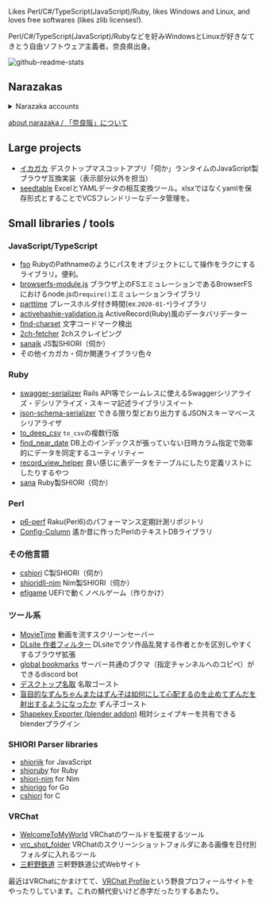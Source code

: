 Likes Perl/C#/TypeScript(JavaScript)/Ruby, likes Windows and Linux, and loves free softwares (likes zlib licenses!).

Perl/C#/TypeScript(JavaScript)/Rubyなどを好みWindowsとLinuxが好きなてきとう自由ソフトウェア主義者。奈良県出身。

![github-readme-stats](https://github-readme-stats.vercel.app/api?username=narazaka&show_icons=true)

## Narazakas

<details>
<summary>Narazaka accounts</summary>

- [Website(old): 原色奈良阪](https://narazaka.net/)
- [Blog: Narazaka::Blog](https://narazaka.hatenablog.jp/)
- [Twitter: @narazaka](https://twitter.com/narazaka)
- [Speaker Deck: Narazaka](https://speakerdeck.com/Narazaka)
- [Github: Narazaka](https://github.com/Narazaka)
- [Gitlab: Narazaka](https://gitlab.com/Narazaka)
- [Launchpad: narazaka](https://launchpad.net/~narazaka)
- [CPAN: NARAZAKA](http://search.cpan.org/~narazaka/)
- [npm: narazaka](https://www.npmjs.com/~narazaka)
- [Rubygems: Narazaka](https://rubygems.org/profiles/Narazaka)
- [VRChat: narazaka](https://vrchat.com/home/user/usr_bc62f4df-3c06-4c5a-b879-ac6f098d8e58)
- [cluster: narazaka](https://cluster.mu/u/narazaka)
- [Pixiv: 奈良阪](http://www.pixiv.net/member.php?id=827022)
- [Pixiv FANBOX: 奈良阪](https://www.pixiv.net/fanbox/creator/827022)
- [TINAMI: Narazaka](http://www.tinami.com/profile/189291)
- freenode(inactive): Narazaka

</details>

[about narazaka / 「奈良阪」について](about_narazaka.md)

## Large projects

- [イカガカ](http://ikagaka.github.io/Ikagaka.demo/) デスクトップマスコットアプリ「伺か」ランタイムのJavaScript製ブラウザ互換実装（表示部分以外を担当）
- [seedtable](https://github.com/seed-ui/seedtable) ExcelとYAMLデータの相互変換ツール。xlsxではなくyamlを保存形式とすることでVCSフレンドリーなデータ管理を。

## Small libraries / tools

### JavaScript/TypeScript

- [fso](https://github.com/Narazaka/fso) RubyのPathnameのようにパスをオブジェクトにして操作をラクにするライブラリ。便利。
- [browserfs-module.js](https://github.com/Narazaka/browserfs-module.js) ブラウザ上のFSエミュレーションであるBrowserFSにおけるnode.jsの`require()`エミュレーションライブラリ
- [parttime](https://github.com/Narazaka/parttime) プレースホルダ付き時間(ex.`2020-01-*`)ライブラリ
- [activehashie-validation.js](https://github.com/Narazaka/activehashie-validation.js) ActiveRecord(Ruby)風のデータバリデーター
- [find-charset](https://github.com/Narazaka/find-charset) 文字コードマーク検出
- [2ch-fetcher](https://github.com/Narazaka/2ch-fetcher) 2chスクレイピング
- [sanajk](https://github.com/Narazaka/sanajk) JS製SHIORI（伺か）
- その他イカガカ・伺か関連ライブラリ色々

### Ruby
- [swagger-serializer](https://github.com/Narazaka/swagger-serializer) Rails API等でシームレスに使えるSwaggerシリアライズ・デシリアライズ・スキーマ記述ライブラリスイート
- [json-schema-serializer](https://github.com/Narazaka/json-schema-serializer) できる限り型どおり出力するJSONスキーマベースシリアライザ
- [to_deep_csv](https://github.com/Narazaka/to_deep_csv) `to_csv`の複数行版
- [find_near_date](https://github.com/Narazaka/find_near_date) DB上のインデックスが張っていない日時カラム指定で効率的にデータを同定するユーティリティー
- [record_view_helper](https://github.com/Narazaka/record_view_helper) 良い感じに表データをテーブルにしたり定義リストにしたりするやつ
- [sana](https://github.com/Narazaka/sana) Ruby製SHIORI（伺か）

### Perl
- [p6-perf](https://github.com/Narazaka/p6-perf) Raku(Perl6)のパフォーマンス定期計測リポジトリ
- [Config-Column](https://github.com/Narazaka/Config-Column) 遙か昔に作ったPerlのテキストDBライブラリ

### その他言語

- [cshiori](http://narazaka.github.io/cshiori/) C製SHIORI（伺か）
- [shioridll-nim](https://github.com/Narazaka/shioridll-nim) Nim製SHIORI（伺か）
- [efigame](https://github.com/Narazaka/efigame) UEFIで動くノベルゲーム（作りかけ）

### ツール系

- [MovieTime](https://github.com/Narazaka/MovieTime) 動画を流すスクリーンセーバー
- [DLsite 作者フィルター](https://github.com/Narazaka/dlsite-maker-filter-chrome-extension) DLsiteでクソ作品乱発する作者とかを区別しやすくするブラウザ拡張
- [global bookmarks](https://github.com/Narazaka/discord-global-bookmarks) サーバー共通のブクマ（指定チャンネルへのコピペ）ができるdiscord bot
- [デスクトップ名取](https://github.com/Narazaka/desktop-natori) 名取ゴースト
- [盲目的なずんちゃんまたはずん子は如何にして心配するのを止めてずんだを射出するようになったか](https://github.com/Narazaka/Ikagaka.demo.zunko) ずん子ゴースト
- [Shapekey Exporter (blender addon)](https://github.com/Narazaka/blender-shapekey-exporter) 相対シェイプキーを共有できるblenderプラグイン

### SHIORI Parser libraries

- [shiorijk](https://github.com/Narazaka/shiorijk) for JavaScript
- [shioruby](https://github.com/Narazaka/shioruby) for Ruby
- [shiori-nim](https://github.com/Narazaka/shiori-nim) for Nim
- [shiorigo](https://github.com/Narazaka/shiorigo) for Go
- [cshiori](https://github.com/Narazaka/cshiori) for C

### VRChat

- [WelcomeToMyWorld](https://github.com/Narazaka/WelcomeToMyWorld) VRChatのワールドを監視するツール
- [vrc_shot_folder](https://github.com/Narazaka/vrc_shot_folder) VRChatのスクリーンショットフォルダにある画像を日付別フォルダに入れるツール
- [三軒野鉄道](https://narazaka.github.io/sangenya/) 三軒野鉄道公式Webサイト

最近はVRChatにかまけてて、[VRChat Profile](https://vrcprofile.com/)という野良プロフィールサイトをやったりしています。これの鯖代安いけど赤字だったりするあたり。

